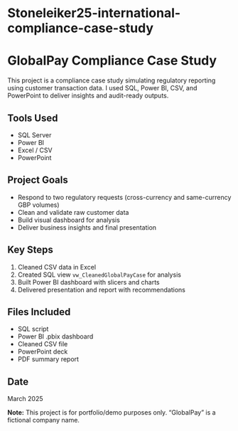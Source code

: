 # Stoneleiker25-international-compliance-case-study
# GlobalPay Compliance Case Study

This project is a compliance case study simulating regulatory reporting using customer transaction data. I used SQL, Power BI, CSV, and PowerPoint to deliver insights and audit-ready outputs.

## Tools Used
- SQL Server
- Power BI
- Excel / CSV
- PowerPoint

## Project Goals
- Respond to two regulatory requests (cross-currency and same-currency GBP volumes)
- Clean and validate raw customer data
- Build visual dashboard for analysis
- Deliver business insights and final presentation

## Key Steps
1. Cleaned CSV data in Excel
2. Created SQL view `vw_CleanedGlobalPayCase` for analysis
3. Built Power BI dashboard with slicers and charts
4. Delivered presentation and report with recommendations

## Files Included
- SQL script
- Power BI .pbix dashboard
- Cleaned CSV file
- PowerPoint deck
- PDF summary report

## Date
March 2025

**Note:** This project is for portfolio/demo purposes only. “GlobalPay” is a fictional company name.
